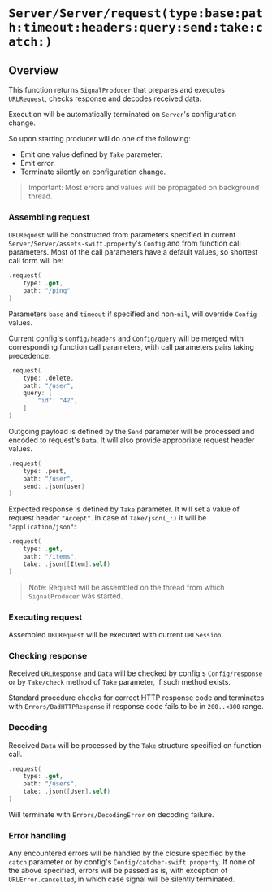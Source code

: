 # ``Server/Server/request(type:base:path:timeout:headers:query:send:take:catch:)``

## Overview

This function returns `SignalProducer` that prepares and executes `URLRequest`, checks response and decodes received data.

Execution will be automatically terminated on ``Server``'s configuration change.

So upon starting producer will do one of the following:

* Emit one value defined by ``Take`` parameter.
* Emit error.
* Terminate silently on configuration change.

> Important: Most errors and values will be propagated on background thread.

### Assembling request

`URLRequest` will be constructed from parameters specified in current ``Server/Server/assets-swift.property``'s ``Config`` and from function call parameters. Most of the call parameters have a default values, so shortest call form will be:

```swift
.request(
    type: .get,
    path: "/ping"
)
```

Parameters `base` and `timeout` if specified and non-`nil`, will override ``Config`` values.

Current config's ``Config/headers`` and ``Config/query`` will be merged with corresponding function call parameters, with call parameters pairs taking precedence.

```swift
.request(
    type: .delete,
    path: "/user",
    query: [
        "id": "42",
    ]
)
```

Outgoing payload is defined by the ``Send`` parameter will be processed and encoded to request's `Data`. It will also provide appropriate request header values.

```swift
.request(
    type: .post,
    path: "/user",
    send: .json(user)
)
```

Expected response is defined by ``Take`` parameter. It will set a value of request header `"Accept"`. In case of ``Take/json(_:)`` it will be `"application/json"`:

```swift
.request(
    type: .get,
    path: "/items",
    take: .json([Item].self)
)
```

> Note: Request will be assembled on the thread from which `SignalProducer` was started.

### Executing request

Assembled `URLRequest` will be executed with current `URLSession`.

### Checking response

Received `URLResponse` and `Data` will be checked by config's ``Config/response`` or by ``Take/check`` method of ``Take`` parameter, if such method exists.

Standard procedure checks for correct HTTP response code and terminates with ``Errors/BadHTTPResponse`` if response code fails to be in `200..<300` range.

### Decoding

Received `Data` will be processed by the ``Take`` structure specified on function call.

```swift
.request(
    type: .get,
    path: "/users",
    take: .json([User].self)
)
```

Will terminate with ``Errors/DecodingError`` on decoding failure. 

### Error handling

Any encountered errors will be handled by the closure specified by the `catch` parameter or by config's ``Config/catcher-swift.property``. If none of the above specified, errors will be passed as is, with exception of `URLError.cancelled`, in which case signal will be silently terminated.
